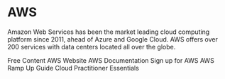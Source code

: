# AWS

Amazon Web Services has been the market leading cloud computing platform since 2011, ahead of Azure and Google Cloud. AWS offers over 200 services with data centers located all over the globe.

<ResourceGroupTitle>Free Content</ResourceGroupTitle>
<BadgeLink badgeText='Official Website' colorScheme='blue' href='https://aws.amazon.com/'>AWS Website</BadgeLink>
<BadgeLink badgeText='Official Documentation' colorScheme='blue' href='https://docs.aws.amazon.com/'>AWS Documentation</BadgeLink>
<BadgeLink badgeText='Sign Up' colorScheme='blue' href='https://portal.aws.amazon.com/billing/signup'>Sign up for AWS</BadgeLink>
<BadgeLink badgeText='Ramp Up Guides' colorScheme='blue' href='https://d1.awsstatic.com/training-and-certification/ramp-up_guides/Ramp-Up_Guide_CloudPractitioner.pdf'>AWS Ramp Up Guide</BadgeLink>
<BadgeLink badgeText='Essentials' colorScheme='blue' href='https://explore.skillbuilder.aws/learn/course/external/view/elearning/134/aws-cloud-practitioner-essentials'>Cloud Practitioner Essentials</BadgeLink>
